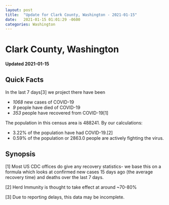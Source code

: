 ```yaml
---
layout: post
title:  "Update for Clark County, Washington - 2021-01-15"
date:   2021-01-15 01:01:29 -0600
categories: Washington
---
```


# Clark County, Washington
#### Updated 2021-01-15

## Quick Facts

In the last 7 days[3] we project there have been
- *1068* new cases of COVID-19
- *9* people have died of COVID-19
- *353* people have recovered from COVID-19[1]

The population in this census area is 488241. By our calculations:
- 3.22% of the population have had COVID-19.[2]
- 0.59% of the population or 2863.0 people are actively fighting the virus.

## Synopsis




[1] Most US CDC offices do give any recovery statistics- we base this on a formula which looks at confirmed new cases
15 days ago (the average recovery time) and deaths over the last 7 days.

[2] Herd Immunity is thought to take effect at around ~70-80%

[3] Due to reporting delays, this data may be incomplete.
 
    